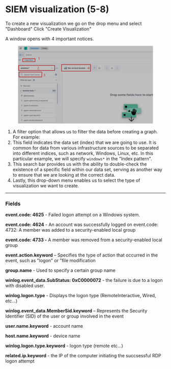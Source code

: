# SIEM visualization (5-8)

To create a new visualization we go on the drop menu and select "Dashboard" Click "Create Visualization"

A window opens with 4 important notices.

<figure><img src="../../../.gitbook/assets/image.png" alt=""><figcaption></figcaption></figure>

1. A filter option that allows us to filter the data before creating a graph. For example:
2. This field indicates the data set (index) that we are going to use. It is common for data from various infrastructure sources to be separated into different indices, such as network, Windows, Linux, etc. In this particular example, we will specify `windows*` in the "Index pattern".
3. This search bar provides us with the ability to double-check the existence of a specific field within our data set, serving as another way to ensure that we are looking at the correct data.
4. Lastly, this drop-down menu enables us to select the type of visualization we want to create.

***

### Fields

**event.code: 4625** - Failed logon attempt on a Windows system.&#x20;

**event.code: 4624** - An account was successfully logged on event.code: 4732: A member was added to a security-enabled local group

**event.code: 4733 -** A member was removed from a security-enabled local group

**event.action.keyword** – Specifies the type of action that occurred in the event, such as "logon" or "file modification

**group.name** - Used to specify a certain group name

**winlog.event\_data.SubStatus: 0xC0000072** - the failure is due to a logon with disabled user.

**winlog.logon.type** - Displays the logon type (RemoteInteractive, Wired, etc...)

**winlog.event\_data.MemberSid.keyword** – Represents the Security Identifier (SID) of the user or group involved in the event

**user.name.keyword** - account name&#x20;

**host.name.keyword** - device name&#x20;

**winlog.logon.type.keyword** - logon type (remote etc...)&#x20;

**related.ip.keyword** - the IP of the computer initiating the succsessful RDP logon attempt
